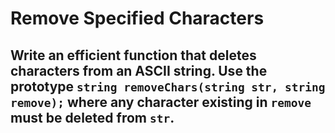 # Remove Specified Characters

## Write an efficient function that deletes characters from an ASCII string. Use the prototype `string removeChars(string str, string remove);` where any character existing in `remove` must be deleted from `str`.
